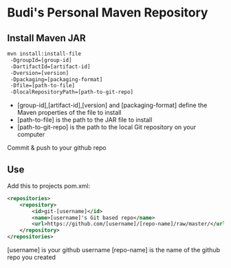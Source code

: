 # Budi's Personal Maven Repository

## Install Maven JAR
```bash
mvn install:install-file
 -DgroupId=[group-id]
 -DartifactId=[artifact-id]
 -Dversion=[version]
 -Dpackaging=[packaging-format]
 -Dfile=[path-to-file]
 -DlocalRepositoryPath=[path-to-git-repo]
```

* [group-id],[artifact-id],[version] and [packaging-format] define the Maven properties of the file to install
* [path-to-file] is the path to the JAR file to install
* [path-to-git-repo] is the path to the local Git repository on your computer

Commit & push to your github repo

## Use
Add this to projects pom.xml:

```xml
<repositories>
    <repository>
        <id>git-[username]</id>
        <name>[username]'s Git based repo</name>
        <url>https://github.com/[username]/[repo-name]/raw/master/</url>
    </repository>
</repositories>
```

[username] is your github username
[repo-name] is the name of the github repo you created
